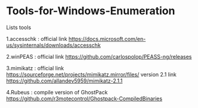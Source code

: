 # Tools-for-Windows-Enumeration
Lists tools


1.accesschk : official link https://docs.microsoft.com/en-us/sysinternals/downloads/accesschk


2.winPEAS : official link https://github.com/carlospolop/PEASS-ng/releases

3.mimikatz : official link https://sourceforge.net/projects/mimikatz.mirror/files/ 
version 2.1 link https://github.com/allandev5959/mimikatz-2.1.1

4.Rubeus : compile version of GhostPack https://github.com/r3motecontrol/Ghostpack-CompiledBinaries
